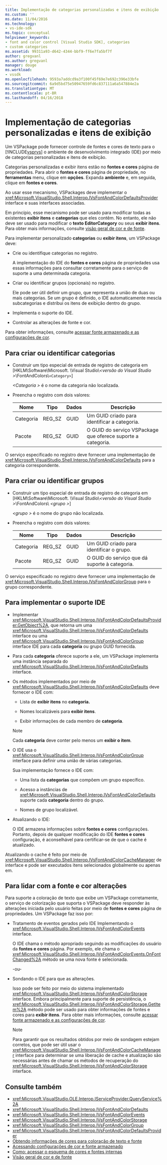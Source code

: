 ```yaml
---
title: Implementação de categorias personalizadas e itens de exibição | Microsoft Docs
ms.custom: ''
ms.date: 11/04/2016
ms.technology:
- vs-ide-sdk
ms.topic: conceptual
helpviewer_keywords:
- font and color control [Visual Studio SDK], categories
- custom categories
ms.assetid: 99311a93-d642-4344-bbf9-ff6e7fa5bf7f
author: gregvanl
ms.author: gregvanl
manager: douge
ms.workload:
- vssdk
ms.openlocfilehash: 9593a7addcd9a3f100f45f69e7e692c396e33bfe
ms.sourcegitcommit: 6a9d5bd75e50947659fd6c837111a6a547884e2a
ms.translationtype: MT
ms.contentlocale: pt-BR
ms.lasthandoff: 04/16/2018
---
```

# <a name="implementing-custom-categories-and-display-items"></a>Implementação de categorias personalizadas e itens de exibição
Um VSPackage pode fornecer controle de fontes e cores de texto para o [!INCLUDE[vsprvs](../code-quality/includes/vsprvs_md.md)] o ambiente de desenvolvimento integrado (IDE) por meio de categorias personalizadas e itens de exibição.

 Categorias personalizadas e exibir itens estão no **fontes e cores** página de propriedades. Para abrir o **fontes e cores** página de propriedade, no **ferramentas** menu, clique em **opções**. Expanda **ambiente** e, em seguida, clique em **fontes e cores**.

 Ao usar esse mecanismo, VSPackages deve implementar o <xref:Microsoft.VisualStudio.Shell.Interop.IVsFontAndColorDefaultsProvider> interface e suas interfaces associadas.

 Em princípio, esse mecanismo pode ser usado para modificar todas as existentes **exibir itens** e **categorias** que eles contêm. No entanto, ele não deve ser usado para modificar o **texto EditorCategory** ou seus **exibir itens**. Para obter mais informações, consulte [visão geral de cor e de fonte](../extensibility/font-and-color-overview.md).

 Para implementar personalizado **categorias** ou **exibir itens**, um VSPackage deve:

-   Crie ou identifique categorias no registro.

     A implementação do IDE do **fontes e cores** página de propriedades usa essas informações para consultar corretamente para o serviço de suporte a uma determinada categoria.

-   Criar ou identificar grupos (opcionais) no registro.

     Ele pode ser útil definir um grupo, que representa a união de duas ou mais categorias. Se um grupo é definido, o IDE automaticamente mescla subcategorias e distribui os itens de exibição dentro do grupo.

-   Implementa o suporte do IDE.

-   Controlar as alterações de fonte e cor.

 Para obter informações, consulte [acessar fonte armazenado e as configurações de cor](../extensibility/accessing-stored-font-and-color-settings.md).

## <a name="to-create-or-identify-categories"></a>Para criar ou identificar categorias

-   Construir um tipo especial de entrada de registro de categoria em [HKLM\Software\Microsoft. \Visual Studio\\*\<versão do Visual Studio >*\FontAndColors\\`<Category>`]

     *\<Categoria >* é o nome da categoria não localizada.

-   Preencha o registro com dois valores:

    |Nome|Tipo|Dados|Descrição|
    |----------|----------|----------|-----------------|
    |Categoria|REG_SZ|GUID|Um GUID criado para identificar a categoria.|
    |Pacote|REG_SZ|GUID|O GUID do serviço VSPackage que oferece suporte a categoria.|

 O serviço especificado no registro deve fornecer uma implementação de <xref:Microsoft.VisualStudio.Shell.Interop.IVsFontAndColorDefaults> para a categoria correspondente.

## <a name="to-create-or-identify-groups"></a>Para criar ou identificar grupos

-   Construir um tipo especial de entrada de registro de categoria em [HKLM\Software\Microsoft. \Visual Studio\\*\<versão do Visual Studio >*\FontAndColors\\  *\<grupo >*]

     *\<grupo >* é o nome do grupo não localizada.

-   Preencha o registro com dois valores:

    |Nome|Tipo|Dados|Descrição|
    |----------|----------|----------|-----------------|
    |Categoria|REG_SZ|GUID|Um GUID criado para identificar o grupo.|
    |Pacote|REG_SZ|GUID|O GUID do serviço que dá suporte à categoria.|

 O serviço especificado no registro deve fornecer uma implementação de <xref:Microsoft.VisualStudio.Shell.Interop.IVsFontAndColorGroup> para o grupo correspondente.

## <a name="to-implement-ide-support"></a>Para implementar o suporte IDE

-   Implementar <xref:Microsoft.VisualStudio.Shell.Interop.IVsFontAndColorDefaultsProvider.GetObject%2A>, que retorna um uma <xref:Microsoft.VisualStudio.Shell.Interop.IVsFontAndColorDefaults> interface ou uma <xref:Microsoft.VisualStudio.Shell.Interop.IVsFontAndColorGroup> interface IDE para cada **categoria** ou grupo GUID fornecida.

-   Para cada **categoria** oferece suporte a ele, um VSPackage implementa uma instância separada do <xref:Microsoft.VisualStudio.Shell.Interop.IVsFontAndColorDefaults> interface.

-   Os métodos implementados por meio de <xref:Microsoft.VisualStudio.Shell.Interop.IVsFontAndColorDefaults> deve fornecer o IDE com:

    -   Lista de **exibir itens** no **categoria.**

    -   Nomes localizáveis para **exibir itens**.

    -   Exibir informações de cada membro de **categoria**.

    > [!NOTE]
    >  Cada **categoria** deve conter pelo menos um **exibir o item**.

-   O IDE usa o <xref:Microsoft.VisualStudio.Shell.Interop.IVsFontAndColorGroup> interface para definir uma união de várias categorias.

     Sua implementação fornece o IDE com:

    -   Uma lista da **categorias** que compõem um grupo específico.

    -   Acesso a instâncias de <xref:Microsoft.VisualStudio.Shell.Interop.IVsFontAndColorDefaults> suporte cada **categoria** dentro do grupo.

    -   Nomes de grupo localizável.

-   Atualizando o IDE:

     O IDE armazena informações sobre **fontes e cores** configurações. Portanto, depois de qualquer modificação do IDE **fontes e cores** configuração, é aconselhável para certificar-se de que o cache é atualizado.

 Atualizando o cache é feito por meio de <xref:Microsoft.VisualStudio.Shell.Interop.IVsFontAndColorCacheManager> de interface e pode ser executados itens selecionados globalmente ou apenas em.

## <a name="to-handle-font-and-color-changes"></a>Para lidar com a fonte e cor alterações
 Para suporte a coloração de texto que exibe um VSPackage corretamente, o serviço de colorização que suporta o VSPackage deve responder às alterações iniciada pelo usuário feitas por meio de **fontes e cores** página de propriedades. Um VSPackage faz isso por:

-   Tratamento de eventos gerados pelo IDE Implementando o <xref:Microsoft.VisualStudio.Shell.Interop.IVsFontAndColorEvents> interface.

     O IDE chama o método apropriado seguindo as modificações do usuário da **fontes e cores** página. Por exemplo, ele chama o <xref:Microsoft.VisualStudio.Shell.Interop.IVsFontAndColorEvents.OnFontChanged%2A> método se uma nova fonte é selecionada.

     -ou-

-   Sondando o IDE para que as alterações.

     Isso pode ser feito por meio do sistema implementado <xref:Microsoft.VisualStudio.Shell.Interop.IVsFontAndColorStorage> interface. Embora principalmente para suporte de persistência, o <xref:Microsoft.VisualStudio.Shell.Interop.IVsFontAndColorStorage.GetItem%2A> método pode ser usado para obter informações de fontes e cores para **exibir itens**. Para obter mais informações, consulte [acessar fonte armazenado e as configurações de cor](../extensibility/accessing-stored-font-and-color-settings.md).

    > [!NOTE]
    >  Para garantir que os resultados obtidos por meio de sondagem estejam corretos, que pode ser útil usar o <xref:Microsoft.VisualStudio.Shell.Interop.IVsFontAndColorCacheManager> interface para determinar se uma liberação de cache e atualização são necessárias antes de chamar os métodos de recuperação do <xref:Microsoft.VisualStudio.Shell.Interop.IVsFontAndColorStorage> interface.

## <a name="see-also"></a>Consulte também

- <xref:Microsoft.VisualStudio.OLE.Interop.IServiceProvider.QueryService%2A>
- <xref:Microsoft.VisualStudio.Shell.Interop.IVsFontAndColorDefaults>
- <xref:Microsoft.VisualStudio.Shell.Interop.IVsFontAndColorEvents>
- <xref:Microsoft.VisualStudio.Shell.Interop.IVsFontAndColorStorage>
- <xref:Microsoft.VisualStudio.Shell.Interop.IVsFontAndColorGroup>
- <xref:Microsoft.VisualStudio.Shell.Interop.IVsFontAndColorDefaultsProvider>
- [Obtendo informações de cores para coloração de texto e fonte](../extensibility/getting-font-and-color-information-for-text-colorization.md)
- [Acessando configurações de cor e fonte armazenado](../extensibility/accessing-stored-font-and-color-settings.md)
- [Como: acessar o esquema de cores e fontes internas](../extensibility/how-to-access-the-built-in-fonts-and-color-scheme.md)
- [Visão geral de cor e de fonte](../extensibility/font-and-color-overview.md)